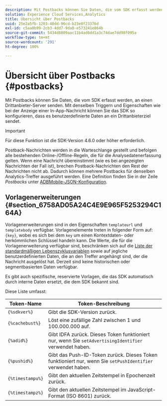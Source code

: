 ```yaml
---
description: Mit Postbacks können Sie Daten, die vom SDK erfasst werden, an einen Drittanbieter-Server senden. Mit denselben Triggern und Eigenschaften wie bei der Anzeige einer In-App-Nachricht können Sie das SDK so konfigurieren, dass es benutzerdefinierte Daten an ein Drittanbieterziel sendet.
solution: Experience Cloud Services,Analytics
title: Übersicht über Postbacks
uuid: 25e2a5fb-1203-40dd-96cd-b23e0f23376d
exl-id: c5aa0b99-2cb3-4dd7-9da8-e573241e864b
source-git-commit: 5434d8809aac11b4ad6dd1a3c74dae7dd98f095a
workflow-type: tm+mt
source-wordcount: '291'
ht-degree: 100%

---
```


# Übersicht über Postbacks {#postbacks}

Mit Postbacks können Sie Daten, die vom SDK erfasst werden, an einen Drittanbieter-Server senden. Mit denselben Triggern und Eigenschaften wie bei der Anzeige einer In-App-Nachricht können Sie das SDK so konfigurieren, dass es benutzerdefinierte Daten an ein Drittanbieterziel sendet.

>[!IMPORTANT]
>
>Für diese Funktion ist die SDK-Version 4.6.0 oder höher erforderlich.

Postback-Nachrichten werden in die Warteschlange gestellt und befolgen alle bestehenden Online-/Offline-Regeln, die für die Analysedatenerfassung gelten. Wenn eine Nachricht übereinstimmt (wie es bei angezeigten Nachrichten der Fall ist), brechen Postback-Nachrichten den Rest der Nachrichten nicht ab. Dadurch können mehrere Postbacks für denselben Analytics-Treffer ausgeführt werden. Eine Definition finden Sie in der Zeile *Postbacks* unter  [ADBMobile-JSON-Konfiguration](/help/ios/configuration/json-config/json-config.md).

## Vorlagenerweiterungen {#section_6758AD05A24C4E9E965F5253294C164A}

Vorlagenerweiterungen sind in den Eigenschaften `templateurl` und `templatebody` verfügbar. Vorlagenelemente treten in folgender Form auf: `{key}`, wobei es sich bei dem `key` um einen Kontextdaten- oder herkömmlichen Schlüssel handeln kann. Die Werte, die für die Vorlagenerweiterung verfügbar sind, beschränken sich auf die [Liste der standardmäßigen Lebenszyklusvariablen](/help/ios/metrics.md) sowie auf jegliche benutzerdefinierten Daten, die an den Treffer angehängt sind, der die Nachricht ausgelöst hat. Derzeit sind keine historischen oder segmentbasierten Daten verfügbar. 

Es gibt auch spezifische, reservierte Vorlagen, die das SDK automatisch durch interne Daten ersetzt, die dem SDK bekannt sind.

Diese Liste umfasst:

| Token-Name | Token-Beschreibung |
|--- |--- |
| `{%sdkver%}` | Gibt die SDK-Version zurück. |
| `{%cachebust%}` | Löst eine zufällige Zahl zwischen 1 und 100.000.000 auf. |
| `{%adid%}` | Gibt IDFA zurück. Dieses Token funktioniert nur, wenn Sie `setAdvertisingIdentifier` verwendet haben. |
| `{%pushid%}` | Gibt das Push-ID-Token zurück. Dieses Token funktioniert nur, wenn Sie `setPushIdentifier` verwendet haben. |
| `{%timestampu%}` | Gibt den aktuellen Zeitstempel in Epochenzeit zurück. |
| `{%timestampz%}` | Gibt den aktuellen Zeitstempel im JavaScript-Format (ISO 8601) zurück. |
